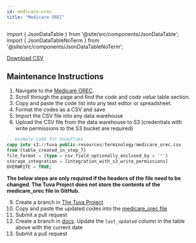 ```yaml
---
id: medicare-orec
title: "Medicare OREC"
---
```


import { JsonDataTable } from '@site/src/components/JsonDataTable';
import { JsonDataTableNoTerm } from '@site/src/components/JsonDataTableNoTerm';

<JsonDataTableNoTerm  jsonPath="nodes.seed\.the_tuva_project\.terminology__medicare_orec.columns" />

<a href="https://tuva-public-resources.s3.amazonaws.com/versioned_terminology/latest/medicare_orec.csv_0_0_0.csv.gz">Download CSV</a>

## Maintenance Instructions

1. Navigate to the [Medicare OREC](https://resdac.org/cms-data/variables/medicare-original-reason-entitlement-code-orec).
2. Scroll through the page and find the *code* and *code value* table section.    
3. Copy and paste the code list into any text editor or spreadsheet.
4. Format the codes as a CSV and save
5. Import the CSV file into any data warehouse
6. Upload the CSV file from the data warehouse to S3 (credentials with write permissions to the S3 bucket are required)
```sql
-- example code for Snowflake
copy into s3://tuva-public-resources/terminology/medicare_orec.csv
from [table_created_in_step_7]
file_format = (type = csv field_optionally_enclosed_by = '"')
storage_integration = [integration_with_s3_write_permissions]
OVERWRITE = TRUE;
```

**The below steps are only required if the headers of the file need to be changed.  The Tuva Project does not store the contents
of the medicare_orec file in GitHub.**

9. Create a branch in [The Tuva Project](https://github.com/tuva-health/tuva)
10. Copy and paste the updated codes into the [medicare_orec file](https://github.com/tuva-health/tuva/blob/main/seeds/terminology/terminology__medicare_orec.csv)
11. Submit a pull request
12. Create a branch in [docs](https://github.com/tuva-health/docs).  Update the `last_updated` column in the table above with the current date
13. Submit a pull request
